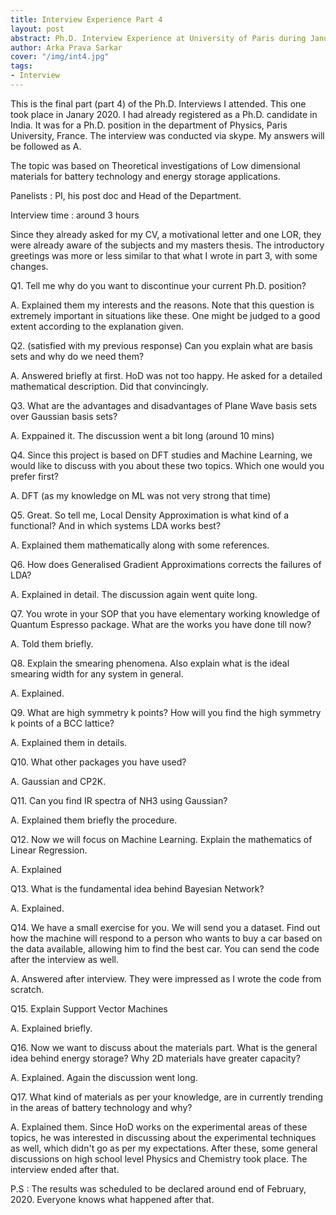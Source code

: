 ```yaml
---
title: Interview Experience Part 4
layout: post
abstract: Ph.D. Interview Experience at University of Paris during January 2020
author: Arka Prava Sarkar
cover: "/img/int4.jpg"
tags:
- Interview
---
```


This is the final part (part 4) of the Ph.D. Interviews I attended. This one took place in Janary 2020. I had already registered as a Ph.D. candidate in India. It was for a Ph.D. position in the department of Physics, Paris University, France. The interview was conducted via skype. My answers will be followed as A.

The topic was based on Theoretical investigations of Low dimensional materials for battery technology and energy storage applications.

Panelists : PI, his post doc and Head of the Department.

Interview time : around 3 hours

Since they already asked for my CV, a motivational letter and one LOR, they were already aware of the subjects and my masters thesis. The introductory greetings was more or less similar to that what I wrote in part 3, with some changes.

Q1. Tell me why do you want to discontinue your current Ph.D. position?

A. Explained them my interests and the reasons. Note that this question is extremely important in situations like these. One might be judged to a good extent according to the explanation given.

Q2. (satisfied with my previous response) Can you explain what are basis sets and why do we need them?

A. Answered briefly at first. HoD was not too happy. He asked for a detailed mathematical description. Did that convincingly.

Q3. What are the advantages and disadvantages of Plane Wave basis sets over Gaussian basis sets?

A. Exppained it. The discussion went a bit long (around 10 mins)

Q4. Since this project is based on DFT studies and Machine Learning, we would like to discuss with you about these two topics. Which one would you prefer first?

A. DFT (as my knowledge on ML was not very strong that time)

Q5. Great. So tell me, Local Density Approximation is what kind of a functional? And in which systems LDA works best?

A. Explained them mathematically along with some references.

Q6. How does Generalised Gradient Approximations corrects the failures of LDA?

A. Explained in detail. The discussion again went quite long.

Q7. You wrote in your SOP that you have elementary working knowledge of Quantum Espresso package. What are the works you have done till now? 

A. Told them briefly.

Q8. Explain the smearing phenomena. Also explain what is the ideal smearing width for any system in general.

A. Explained.

Q9. What are high symmetry k points? How will you find the high symmetry k points of a BCC lattice?

A. Explained them in details.

Q10. What other packages you have used?

A. Gaussian and CP2K.

Q11. Can you find IR spectra of NH3 using Gaussian?

A. Explained them briefly the procedure.

Q12. Now we will focus on Machine Learning. Explain the mathematics of Linear Regression.

A. Explained

Q13. What is the fundamental idea behind Bayesian Network?

A. Explained.

Q14. We have a small exercise for you. We will send you a dataset. Find out how the machine will respond to a person who wants to buy a car based on the data available, allowing him to find the best car. You can send the code after the interview as well.

A. Answered after interview. They were impressed as I wrote the code from scratch.

Q15. Explain Support Vector Machines

A. Explained briefly.

Q16. Now we want to discuss about the materials part. What is the general idea behind energy storage? Why 2D materials have greater capacity?

A. Explained. Again the discussion went long.

Q17. What kind of materials as per your knowledge, are in currently trending in the areas of battery technology and why?

A. Explained them. Since HoD works on the experimental areas of these topics, he was interested in discussing about the experimental techniques as well, which didn't go as per my expectations.
 After these, some general discussions on high school level Physics and Chemistry took place. The interview ended after that.

P.S : The results was scheduled to be declared around end of February, 2020. Everyone knows what happened after that.
